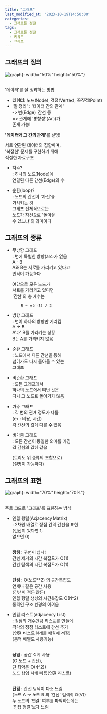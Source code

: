 ```yaml
---
title: "그래프"
last_modified_at: "2023-10-19T14:50:00"
categories:
  - 크래프톤 정글
tags:
  - 크래프톤 정글
  - 키워드
  - 그래프
---
```


## 그래프의 정의
  ![graph](https://user-images.githubusercontent.com/43630972/276503890-25b0fcb9-9e74-497f-965b-01a06992feec.png){: width="50%" height="50%"}<br><br>

  '데이터'를 잘 정리하는 방법
  
  - <b>데이터</b>: 노드(Node), 정점(Vertex), 꼭짓점(Point)
  - '잘 정리' : '데이터 간의 관계' <br>
  -> 변(Edge), 간선 등<br>
  => 관계에 '방향성'(Arc)가 <br> 존재 가능!
  
  <b>'데이터와 그 간의 관계'</b>를 설명!<br>
  
  서로 연관된 데이터의 집합이며,<br>
  '복잡한' 문제를 구현하기 위해<br>적절한 자료구조

 - 차수?<br>
    : 하나의 노드(Node)에<br> 연결된 다른 간선(Edge)의 수

 - 순환(loop)?<br>
    : 노드의 간선이 '자신'을<br> 가리키는 것<br>
    그래프 전체적으로는<br>
    노드가 자신으로 '돌아올<br>
    수 있느냐'의 의미이다


## 그래프의 종류
- 무방향 그래프<br>
    : 변에 특별한 방향(arc)가 없음<br>
    A - B<br>
    A와 B는 서로를 가리키고 있다고<br> 인식이 가능하다<br>

    여담으로 모든 노드가<br>
    서로를 가리키고 있다면<br>
    '간선'의 총 개수는<br>
    ```
        E = n(n-1) / 2
    ```

- 방향 그래프<br>
    : 변이 하나의 방향만 가리킴<br>
    A -> B<br>
    A'가' B를 가리키는 상황<br>
    B는 A를 가리키지 않음<br>

- 순환 그래프<br>
    : 노드에서 다른 간선을 통해<br>
    넘어가도 다시 돌아올 수 있는<br>
    그래프

- 비순환 그래프<br>
    : 모든 그래프에서<br>
    하나의 노드에서 떠난 것은<br>
    다시 그 노드로 돌아가지 않음<br>

- 가중 그래프<br>
    : 각 변의 관계 정도가 다름<br>
    (ex : 비용, 시간)<br>
    각 간선의 값이 다를 수 있음

- 비가중 그래프<br>
    : 모든 간선이 동일한 의미를 가짐<br>
    각 간선의 값이 같음<br>

    (트리도 위 종류의 조합으로)<br>
    (설명이 가능하다)

## 그래프의 표현
  ![graph](https://user-images.githubusercontent.com/43630972/276509974-85f9bbad-d36c-4aec-aea7-c6f6faf3689d.png){: width="70%" height="70%"}<br><br>

 주로 코드로 '그래프'를 표현하는 방식<br>

 - 인접 행렬(Adjacency Matrix)<br>
    :  2차원 배열로 정점 간의 간선을 표현<br>
    (간선이 있다면 1,<br> 없으면 0)<br><br>
    
    <b>장점</b> : 구현이 쉽다!<br>
    간선 제거의 시간 복잡도가 O(1)<br>
    간선 탐색의 시간 복잡도가 O(1)<br><br>
    
    <b>단점</b> : O(노드**2) 의 공간복잡도<br>
    언제나 같은 공간 사용<br>
    (간선이 적든 많든)<br>
    인접 행렬 생성의 시간복잡도 O(N^2)<br>
    동적인 구조 변경의 어려움<br>


 - 인접 리스트(Adjacency List)<br>
    : 정점의 개수만큼 리스트를 만들어<br>
    각각의 정점 리스트에 간선 추가<br>
    (연결 리스트 N개를 배열에 저장)<br>
    (동적 배열도 사용가능)<br><br>

    <b>장점</b> : 공간 적게 사용<br>
    (O(노드 + 간선),<br> 단 최악은 O(N^2))
    <br>
    노드 삽입 삭제 빠름(연결 리스트)
    <br><br>
    
    <b>단점</b> : 간선 탐색이 다소 느림<br>
    (노드 A -> 노드 B 의 '간선' 검색이 O(V))<br>
    두 노드의 '연결' 여부를 파악하는데는<br>
    '인접 행렬'보다 느림
    
